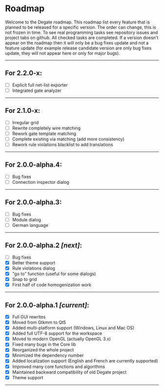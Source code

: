 # Roadmap

Welcome to the Degate roadmap. This roadmap list every feature that is planned to be released for a specific version. The order can change, this is not frozen in time. To see real programming tasks see repository issues and project tabs on github. All checked tasks are completed. If a version doesn't appear on the roadmap then it will only be a bug fixes update and not a feature update (for example release candidate version are only bug fixes update, they will not appear here or only for major bugs).

---

## For 2.2.0-x:

- [ ] Explicit full net-list exporter
- [ ] Integrated gate analyzer

---

## For 2.1.0-x:

- [ ] Irregular grid
- [ ] Rewrite completely wire matching
- [ ] Rework gate template matching
- [ ] Complete existing via matching (add more consistency)
- [ ] Rework rule violations blacklist to add translations

---

## For 2.0.0-alpha.4:

- [ ] Bug fixes
- [ ] Connection inspector dialog

---

## For 2.0.0-alpha.3:

- [ ] Bug fixes
- [ ] Module dialog
- [ ] German language

---

## For 2.0.0-alpha.2 *[next]*:

- [ ] Bug fixes
- [x] Better theme support
- [x] Rule violations dialog
- [x] "go to" function (useful for some dialogs)
- [x] Snap to grid
- [x] First half of code homogenization work

---

## For 2.0.0-alpha.1 *[**current**]*:

- [x] Full GUI rewrites
- [x] Moved from Gtkmm to Qt5
- [x] Added multi-platform support (Windows, Linux and Mac OS)
- [x] Added full UTF-8 support for the workspace
- [x] Moved to modern OpenGL (actually OpenGL 3.x)
- [x] Fixed many bugs in the Core lib
- [x] Reorganized the whole project
- [x] Minimized the dependency number
- [x] Added localization support (English and French are currently supported)
- [x] Improved many core functions and algorithms
- [x] Maintained backward compatibility of old Degate project
- [x] Theme support

---